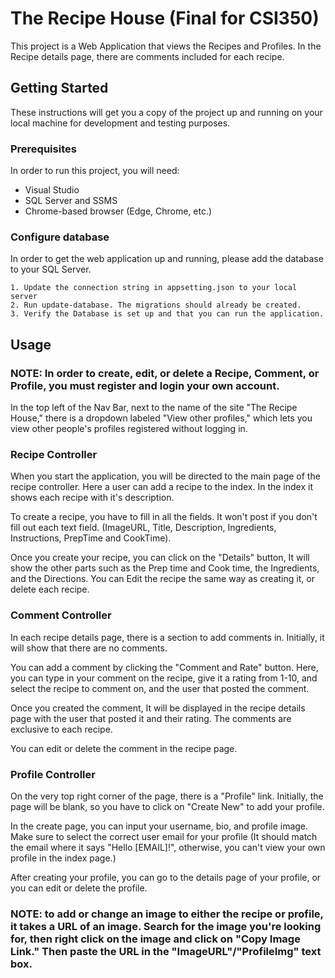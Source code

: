 # The Recipe House (Final for CSI350)

This project is a Web Application that views the Recipes and Profiles. In the Recipe details page, there are comments included for each recipe.

## Getting Started

These instructions will get you a copy of the project up and running on your local machine for development and testing purposes.

### Prerequisites

In order to run this project, you will need:

* Visual Studio
* SQL Server and SSMS
* Chrome-based browser (Edge, Chrome, etc.)

### Configure database

In order to get the web application up and running, please add the database to your SQL Server.

```
1. Update the connection string in appsetting.json to your local server
2. Run update-database. The migrations should already be created.
3. Verify the Database is set up and that you can run the application.
```

## Usage

### NOTE: In order to create, edit, or delete a Recipe, Comment, or Profile, you must register and login your own account.

In the top left of the Nav Bar, next to the name of the site "The Recipe House," there is a dropdown labeled "View other profiles," which lets you view other people's profiles registered without logging in.

### Recipe Controller

When you start the application, you will be directed to the main page of the recipe controller. Here a user can add a recipe to the index. In the index it shows each recipe with it's description.

To create a recipe, you have to fill in all the fields. It won't post if you don't fill out each text field. (ImageURL, Title, Description, Ingredients, Instructions, PrepTime and CookTime).

Once you create your recipe, you can click on the "Details" button, It will show the other parts such as the Prep time and Cook time, the Ingredients, and the Directions. You can Edit the recipe the same way as creating it, or delete each recipe.

### Comment Controller

In each recipe details page, there is a section to add comments in. Initially, it will show that there are no comments.

You can add a comment by clicking the "Comment and Rate" button. Here, you can type in your comment on the recipe, give it a rating from 1-10, and select the recipe to comment on, and the user that posted the comment.

Once you created the comment, It will be displayed in the recipe details page with the user that posted it and their rating. The comments are exclusive to each recipe.

You can edit or delete the comment in the recipe page.

### Profile Controller

On the very top right corner of the page, there is a "Profile" link. Initially, the page will be blank, so you have to click on "Create New" to add your profile.

In the create page, you can input your username, bio, and profile image. Make sure to select the correct user email for your profile (It should match the email where it says "Hello [EMAIL]!", otherwise, you can't view your own profile in the index page.)

After creating your profile, you can go to the details page of your profile, or you can edit or delete the profile.

### NOTE: to add or change an image to either the recipe or profile, it takes a URL of an image. Search for the image you're looking for, then right click on the image and click on "Copy Image Link." Then paste the URL in the "ImageURL"/"ProfileImg" text box.
